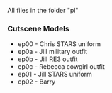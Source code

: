 All files in the folder "pl"
### Cutscene Models
* ep00 - Chris STARS uniform
* ep0a - Jill military outfit
* ep0b - Jill RE3 outfit
* ep0c - Rebecca cowgirl outfit
* ep01 - Jill STARS uniform
* ep02 - Barry
